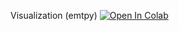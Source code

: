 Visualization (emtpy)
[![Open In Colab](https://colab.research.google.com/assets/colab-badge.svg)](https://colab.research.google.com/github/bharris12/URP_2021_Programming_Course/blob/main/lecture_5/5_visualization.ipynb)

